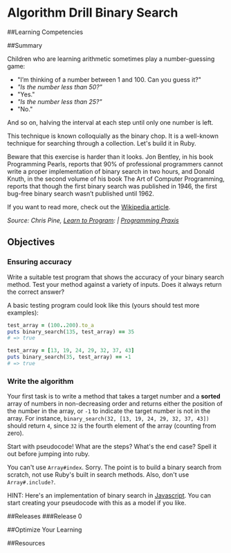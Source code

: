 # Algorithm Drill Binary Search

##Learning Competencies

##Summary

Children who are learning arithmetic sometimes play a number-guessing game:

- "I’m thinking of a number between 1 and 100. Can you guess it?"
- *"Is the number less than 50?"*
- "Yes."
- *"Is the number less than 25?"*
- "No."

And so on, halving the interval at each step until only one number is left.

This technique is known colloquially as the binary chop. It is a well-known technique for searching through a collection. Let's build it in Ruby.

Beware that this exercise is harder than it looks. Jon Bentley, in his book Programming Pearls, reports that 90% of professional programmers cannot write a proper implementation of binary search in two hours, and Donald Knuth, in the second volume of his book The Art of Computer Programming, reports that though the first binary search was published in 1946, the first bug-free binary search wasn’t published until 1962.

If you want to read more, check out the [Wikipedia article](http://en.wikipedia.org/wiki/Binary_search_algorithm).

<cite>Source: Chris Pine, [Learn to Program](http://pine.fm/LearnToProgram/): | [Programming Praxis](http://programmingpraxis.com/2009/03/23/binary-search/)</cite>

## Objectives

### Ensuring accuracy

Write a suitable test program that shows the accuracy of your binary search method. Test your method against a variety of inputs. Does it always return the correct answer?

A basic testing program could look like this (yours should test more examples):

```ruby
test_array = (100..200).to_a
puts binary_search(135, test_array) == 35
# => true

test_array = [13, 19, 24, 29, 32, 37, 43]
puts binary_search(35, test_array) == -1
# => true
```

### Write the algorithm

Your first task is to write a method that takes a target number and a **sorted** array of numbers in non-decreasing order and returns either the position of the number in the array, or `-1` to indicate the target number is not in the array. For instance, `binary_search(32, [13, 19, 24, 29, 32, 37, 43])` should return `4`, since `32` is the fourth element of the array (counting from zero).

Start with pseudocode! What are the steps? What's the end case? Spell it out before jumping into ruby.

You can't use `Array#index`. Sorry. The point is to build a binary search from scratch, not use Ruby's built in search methods. Also, don't use `Array#.include?`.

HINT: Here's an implementation of binary search in [Javascript](http://codereview.stackexchange.com/questions/5363/efficient-binary-search). You can start creating your pseudocode with this as a model if you like.

##Releases
###Release 0

##Optimize Your Learning

##Resources
